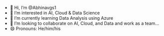 - 👋 Hi, I’m @Abhinavgs1
- 👀 I’m interested in AI, Cloud & Data Science
- 🌱 I’m currently learning Data Analysis using Azure
- 💞️ I’m looking to collaborate on AI, Cloud, and Data and work as a team...
- 😄 Pronouns: He/him/his
